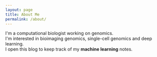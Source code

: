 ```yaml
---
layout: page
title: About Me
permalink: /about/
---
```

  
I'm a computational biologist working on genomics.  
I'm interested in bioimaging genomics, single-cell genomics and deep learning.  
I open this blog to keep track of my **machine learning** notes. 

